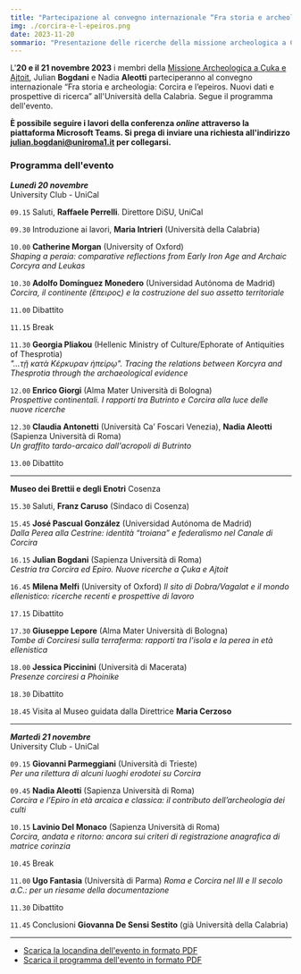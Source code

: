 ```yaml
---
title: "Partecipazione al convegno internazionale “Fra storia e archeologia: Corcira e l’epeiros. Nuovi dati e prospettive di ricerca”"
img: ./corcira-e-l-epeiros.png
date: 2023-11-20
sommario: "Presentazione delle ricerche della missione archeologica a Çuka e Ajtoit al convegno internazionale “Fra storia e archeologia: Corcira e l’epeiros. Nuovi dati e prospettive di ricerca”"
---
```



L'**20 e il 21 novembre 2023** i membri della [Missione Archeologica a Çuka e Ajtoit](../../ricerca/missione-archeologica-sapienza-a-cuka-e-ajtoit-albania/), Julian **Bogdani** e Nadia **Aleotti** parteciperanno al convegno internazionale “Fra storia e archeologia: Corcira e l’epeiros. Nuovi dati e prospettive di ricerca” all'Università della Calabria. Segue il programma dell'evento.

**È possibile seguire i lavori della conferenza _online_ attraverso la piattaforma Microsoft Teams. Si prega di inviare una richiesta all'indirizzo [julian.bogdani@uniroma1.it](mailto:julian.bogdani@uniroma1.it) per collegarsi.**


### Programma dell'evento

***Lunedì 20 novembre***  
University Club - UniCal

```09.15``` Saluti, **Raffaele Perrelli**. Direttore DiSU, UniCal

```09.30``` Introduzione ai lavori, **Maria Intrieri** (Università della Calabria)

```10.00``` **Catherine Morgan** (University of Oxford)  
*Shaping a peraia: comparative reflections from Early Iron Age and Archaic Corcyra and Leukas*

```10.30``` **Adolfo Domínguez Monedero** (Universidad Autόnoma de Madrid)  
*Corcira, il continente (ἔπειρος) e la costruzione del suo assetto territoriale*

```11.00``` Dibattito

```11.15``` Break

```11.30``` **Georgia Pliakou** (Hellenic Ministry of Culture/Ephorate of Antiquities of Thesprotia)  
*"…τῇ κατὰ Κέρκυραν ἠπείρῳ". Tracing the relations between Korcyra and Thesprotia through the archaeological evidence*

```12.00``` **Enrico Giorgi** (Alma Mater Università di Bologna)  
*Prospettive continentali. I rapporti tra Butrinto e Corcira alla luce delle nuove ricerche*

```12.30``` **Claudia Antonetti** (Università Ca’ Foscari Venezia), **Nadia Aleotti** (Sapienza Università di Roma)  
*Un graffito tardo-arcaico dall'acropoli di Butrinto*

```13.00``` Dibattito

***

**Museo dei Brettii e degli Enotri** Cosenza

```15.30``` Saluti, **Franz Caruso** (Sindaco di Cosenza)

```15.45``` **José Pascual González** (Universidad Autόnoma de Madrid)  
*Dalla Perea alla Cestrine: identità “troiana” e federalismo nel Canale di Corcira*

```16.15``` **Julian Bogdani** (Sapienza Università di Roma)  
*Cestria tra Corcira ed Epiro. Nuove ricerche a Çuka e Ajtoit*

```16.45``` **Milena Melfi** (University of Oxford)
*Il sito di Dobra/Vagalat e il mondo ellenistico: ricerche recenti e prospettive di lavoro*

```17.15``` Dibattito

```17.30``` **Giuseppe Lepore** (Alma Mater Università di Bologna)  
*Tombe di Corciresi sulla terraferma: rapporti tra l'isola e la perea in età ellenistica*

```18.00``` **Jessica Piccinini** (Università di Macerata)  
*Presenze corciresi a Phoinike*

```18.30``` Dibattito

```18.45``` Visita al Museo guidata dalla Direttrice **Maria Cerzoso**

***

***Martedì 21 novembre***  
University Club - UniCal

```09.15``` **Giovanni Parmeggiani** (Università di Trieste)  
*Per una rilettura di alcuni luoghi erodotei su Corcira*

```09.45``` **Nadia Aleotti** (Sapienza Università di Roma)  
*Corcira e l’Epiro in età arcaica e classica: il contributo dell’archeologia dei culti*

```10.15``` **Lavinio Del Monaco** (Sapienza Università di Roma)  
*Corcira, andata e ritorno: ancora sui criteri di registrazione anagrafica di matrice corinzia*

```10.45``` Break

```11.00``` **Ugo Fantasia** (Università di Parma)
*Roma e Corcira nel III e II secolo a.C.: per un riesame della documentazione*

```11.30``` Dibattito

```11.45``` Conclusioni **Giovanna De Sensi Sestito** (già Università della Calabria)

***

- [Scarica la locandina dell'evento in formato PDF](./locandina-corcira-e-l-epeiros.pdf)
- [Scarica il programma dell'evento in formato PDF](./programma-corcira-e-l-epeiros.pdf)
